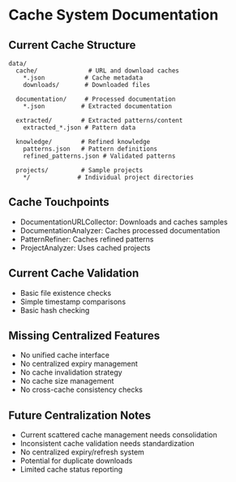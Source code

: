 # Cache System Documentation

## Current Cache Structure
```
data/
  cache/              # URL and download caches
    *.json           # Cache metadata
    downloads/       # Downloaded files
  
  documentation/     # Processed documentation
    *.json          # Extracted documentation
    
  extracted/        # Extracted patterns/content
    extracted_*.json # Pattern data
    
  knowledge/        # Refined knowledge
    patterns.json   # Pattern definitions
    refined_patterns.json # Validated patterns
    
  projects/         # Sample projects
    */             # Individual project directories
```

## Cache Touchpoints
- DocumentationURLCollector: Downloads and caches samples
- DocumentationAnalyzer: Caches processed documentation
- PatternRefiner: Caches refined patterns
- ProjectAnalyzer: Uses cached projects

## Current Cache Validation
- Basic file existence checks
- Simple timestamp comparisons
- Basic hash checking

## Missing Centralized Features
- No unified cache interface
- No centralized expiry management
- No cache invalidation strategy
- No cache size management
- No cross-cache consistency checks

## Future Centralization Notes
- Current scattered cache management needs consolidation
- Inconsistent cache validation needs standardization
- No centralized expiry/refresh system
- Potential for duplicate downloads
- Limited cache status reporting